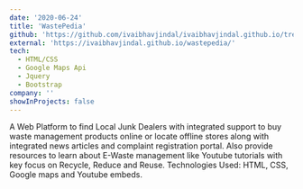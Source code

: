 ```yaml
---
date: '2020-06-24'
title: 'WastePedia'
github: 'https://github.com/ivaibhavjindal/ivaibhavjindal.github.io/tree/master/wastepedia'
external: 'https://ivaibhavjindal.github.io/wastepedia/'
tech:
  - HTML/CSS
  - Google Maps Api
  - Jquery
  - Bootstrap
company: ''
showInProjects: false
---
```


A Web Platform to find Local Junk Dealers with integrated support to buy waste management products online or locate offline stores along with integrated news articles and complaint registration portal. Also provide resources to learn about E-Waste management like Youtube tutorials with key focus on Recycle, Reduce and Reuse. Technologies Used: HTML, CSS, Google maps and Youtube embeds.
